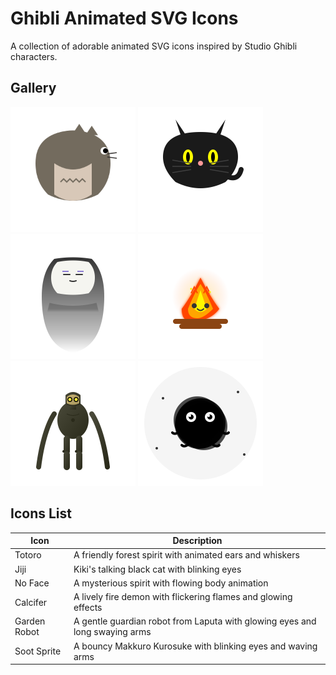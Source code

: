# Ghibli Animated SVG Icons
A collection of adorable animated SVG icons inspired by Studio Ghibli characters.

## Gallery
<p>
<img src="svg/totoro-side-icon.svg" width="200" height="200" alt="Totoro">
<img src="svg/jiji-cat-icon.svg" width="200" height="200" alt="Jiji">
<img src="svg/no-face-icon.svg" width="200" height="200" alt="No Face">
<img src="svg/calcifer-icon-pointy.svg" width="200" height="200" alt="Calcifer">
<img src="svg/garden-robot-laputa-v3.svg" width="200" height="200" alt="Garden Robot">
<img src="svg/soot-sprite.svg" width="200" height="200" alt="Soot Sprite">
</p>

## Icons List
| Icon | Description |
|------|-------------|
| Totoro | A friendly forest spirit with animated ears and whiskers |
| Jiji | Kiki's talking black cat with blinking eyes |
| No Face | A mysterious spirit with flowing body animation |
| Calcifer | A lively fire demon with flickering flames and glowing effects |
| Garden Robot | A gentle guardian robot from Laputa with glowing eyes and long swaying arms |
| Soot Sprite | A bouncy Makkuro Kurosuke with blinking eyes and waving arms | 
